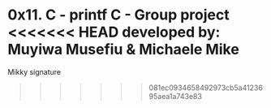 0x11. C - printf
C - Group project
<<<<<<< HEAD
developed by: Muyiwa Musefiu & Michaele Mike
=======
Mikky signature
>>>>>>> 081ec0934658492973cb5a4123695aea1a743e83
